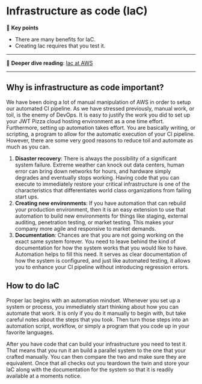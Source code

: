 # Infrastructure as code (IaC)

🔑 **Key points**

- There are many benefits for IaC.
- Creating Iac requires that you test it.

---

📖 **Deeper dive reading**: [Iac at AWS](https://docs.aws.amazon.com/whitepapers/latest/introduction-devops-aws/infrastructure-as-code.html)

---

## Why is infrastructure as code important?

We have been doing a lot of manual manipulation of AWS in order to setup our automated CI pipeline. As we have stressed previously, manual work, or toil, is the enemy of DevOps. It is easy to justify the work you did to set up your JWT Pizza cloud hosting environment as a one time effort. Furthermore, setting up automation takes effort. You are basically writing, or scripting, a program to allow for the automatic execution of your CI pipeline. However, there are some very good reasons to reduce toil and automate as much as you can.

1. **Disaster recovery**: There is always the possibility of a significant system failure. Extreme weather can knock out data centers, human error can bring down networks for hours, and hardware simply degrades and eventually stops working. Having code that you can execute to immediately restore your critical infrastructure is one of the characteristics that differentiates world class organizations from failing start ups.
1. **Creating new environments**: If you have automation that can rebuild your production environment, then it is an easy extension to use that automation to build new environments for things like staging, external auditing, penetration testing, or market testing. This makes your company more agile and responsive to market demands.
1. **Documentation**: Chances are that you are not going working on the exact same system forever. You need to leave behind the kind of documentation for how the system works that you would like to have. Automation helps to fill this need. It serves as clear documentation of how the system is configured, and just like automated testing, it allows you to enhance your CI pipeline without introducing regression errors.

## How to do IaC

Proper Iac begins with an automation mindset. Whenever you set up a system or process, you immediately start thinking about how you can automate that work. It is only if you do it manually to begin with, but take careful notes about the steps that you took. Then turn those steps into an automation script, workflow, or simply a program that you code up in your favorite languages.

After you have code that can build your infrastructure you need to test it. That means that you run it an build a parallel system to the one that your crafted manually. You can then compare the two and make sure they are equivalent. Once that all checks out you teardown the twin and store your IaC along with the documentation for the system so that it is readily available at a moments notice.
